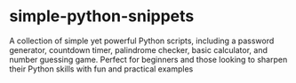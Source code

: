# simple-python-snippets
A collection of simple yet powerful Python scripts, including a password generator, countdown timer, palindrome checker, basic calculator, and number guessing game. Perfect for beginners and those looking to sharpen their Python skills with fun and practical examples
